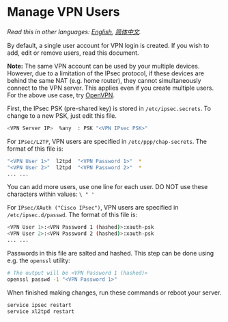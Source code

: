 ﻿# Manage VPN Users

*Read this in other languages: [English](manage-users.md), [简体中文](manage-users-zh.md).*

By default, a single user account for VPN login is created. If you wish to add, edit or remove users, read this document.

**Note:** The same VPN account can be used by your multiple devices. However, due to a limitation of the IPsec protocol, if these devices are behind the same NAT (e.g. home router), they cannot simultaneously connect to the VPN server. This applies even if you create multiple users. For the above use case, try [OpenVPN](https://github.com/Nyr/openvpn-install).

First, the IPsec PSK (pre-shared key) is stored in `/etc/ipsec.secrets`. To change to a new PSK, just edit this file. 

```bash
<VPN Server IP>  %any  : PSK "<VPN IPsec PSK>"
```

For `IPsec/L2TP`, VPN users are specified in `/etc/ppp/chap-secrets`. The format of this file is:

```bash
"<VPN User 1>"  l2tpd  "<VPN Password 1>"  *
"<VPN User 2>"  l2tpd  "<VPN Password 2>"  *
... ...
```

You can add more users, use one line for each user. DO NOT use these characters within values: `\ " '`

For `IPsec/XAuth ("Cisco IPsec")`, VPN users are specified in `/etc/ipsec.d/passwd`. The format of this file is:

```bash
<VPN User 1>:<VPN Password 1 (hashed)>:xauth-psk
<VPN User 2>:<VPN Password 2 (hashed)>:xauth-psk
... ...
```

Passwords in this file are salted and hashed. This step can be done using e.g. the `openssl` utility:

```bash
# The output will be <VPN Password 1 (hashed)>
openssl passwd -1 "<VPN Password 1>"
```

When finished making changes, run these commands or reboot your server.

```bash
service ipsec restart
service xl2tpd restart
```
